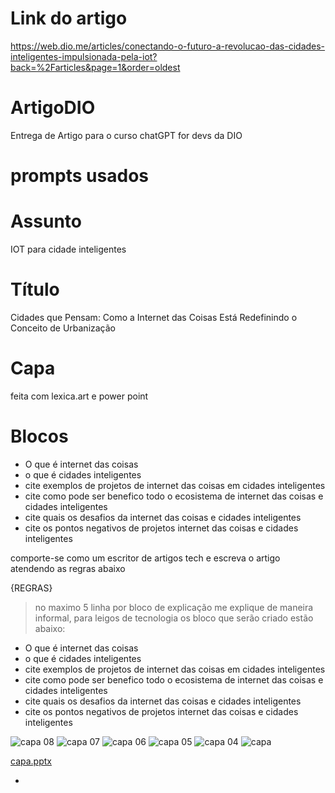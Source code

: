 # Link do artigo
https://web.dio.me/articles/conectando-o-futuro-a-revolucao-das-cidades-inteligentes-impulsionada-pela-iot?back=%2Farticles&page=1&order=oldest

# ArtigoDIO
Entrega de Artigo para o curso chatGPT for devs da DIO

# prompts usados

# Assunto 
IOT para cidade inteligentes 

# Título
Cidades que Pensam: Como a Internet das Coisas Está Redefinindo o Conceito de Urbanização

# Capa
feita com lexica.art e power point

# Blocos
- O que é internet das coisas
- o que é cidades inteligentes 
- cite exemplos de projetos de internet das coisas em cidades inteligentes 
- cite como pode ser benefico todo o ecosistema de internet das coisas e cidades inteligentes
- cite quais os desafios da internet das coisas e cidades inteligentes
- cite os pontos negativos de projetos internet das coisas e cidades inteligentes



comporte-se como um escritor de artigos tech e escreva o artigo atendendo as regras abaixo

{REGRAS}
> no maximo 5 linha por bloco de explicação
> me explique de maneira informal, para leigos de tecnologia
>os bloco que serão criado estão abaixo:
- O que é internet das coisas
- o que é cidades inteligentes 
- cite exemplos de projetos de internet das coisas em cidades inteligentes 
- cite como pode ser benefico todo o ecosistema de internet das coisas e cidades inteligentes
- cite quais os desafios da internet das coisas e cidades inteligentes
- cite os pontos negativos de projetos internet das coisas e cidades inteligentes

  
![capa 08](https://github.com/Luiznunes13/ArtigoDIO/assets/32071753/1eed625a-c127-4f45-9bd3-e4b8532f7476)
![capa 07](https://github.com/Luiznunes13/ArtigoDIO/assets/32071753/f0877c05-3a05-4016-b2f5-64f05bf47678)
![capa 06](https://github.com/Luiznunes13/ArtigoDIO/assets/32071753/ade9a337-ff4a-4be0-8324-dd5e33a952ea)
![capa 05](https://github.com/Luiznunes13/ArtigoDIO/assets/32071753/057a3615-9d40-4afe-9b15-afa18fefb1fc)
![capa 04](https://github.com/Luiznunes13/ArtigoDIO/assets/32071753/9fd7c1f0-0553-4ce2-9fdc-366f413472cf)
![capa](https://github.com/Luiznunes13/ArtigoDIO/assets/32071753/ada67936-50f9-4073-aa48-3ff47cb93e96)

[capa.pptx](https://github.com/Luiznunes13/ArtigoDIO/files/13661977/capa.pptx)

- 
